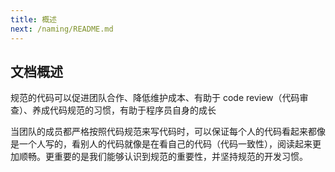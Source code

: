 ```yaml
---
title: 概述
next: /naming/README.md
---
```


## 文档概述


规范的代码可以促进团队合作、降低维护成本、有助于 code review（代码审查）、养成代码规范的习惯，有助于程序员自身的成长

当团队的成员都严格按照代码规范来写代码时，可以保证每个人的代码看起来都像是一个人写的，看别人的代码就像是在看自己的代码（代码一致性），阅读起来更加顺畅。更重要的是我们能够认识到规范的重要性，并坚持规范的开发习惯。
